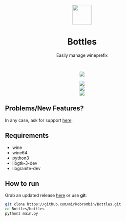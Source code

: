 <div align="center">
  <p align="center">
    <img src="https://github.com/mirkobrombin/Bottles/blob/master/data/com.github.mirkobrombin.bottles.svg" width="64">
  </p>
  <h1 align="center">Bottles</h1>
  <p align="center">Easily manage wineprefix</p>
</div>

<br/>

<p align="center">
   <a href="https://github.com/mirkobrombin/Bottles/blob/master/LICENSE">
    <img src="https://img.shields.io/badge/License-GPL--3.0-blue.svg">
   </a>
</p>

<p align="center">
    <img  src="https://github.com/mirkobrombin/Bottles/blob/master/screenshot.png"> <br>
    <img  src="https://github.com/mirkobrombin/Bottles/blob/master/screenshot-2.png"> <br>
    <img  src="https://github.com/mirkobrombin/Bottles/blob/master/screenshot-3.png"> 
</p>


## Problems/New Features?
In any case, ask for support [here](https://github.com/mirkobrombin/Bottles/issues).

## Requirements
- wine
- wine64
- python3
- libgtk-3-dev
- libgranite-dev 

## How to run
Grab an updated release [here](https://github.com/mirkobrombin/bottles/archive/master.zip) or use **git**:

```bash
git clone https://github.com/mirkobrombin/Bottles.git
cd Bottles/bottles
python3 main.py
```



